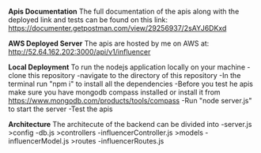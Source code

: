 **Apis Documentation**
 The full documentation of the apis along with the deployed link and tests  can be found on this link:
    https://documenter.getpostman.com/view/29256937/2sAYJ6DKxd


**AWS Deployed Server**
    The apis are hosted by me on AWS at:
    http://52.64.162.202:3000/api/v1/influencer

**Local Deployment**
    To run the nodejs application locally on your machine 
    -clone this repository
    -navigate to the directory of this repository 
    -In the terminal run "npm i" to install all the dependencies
    -Before you test he apis make sure you have mongodb compass installed or install it from https://www.mongodb.com/products/tools/compass
    -Run "node server.js" to start the server
    -Test the apis

**Architecture**
 The architecute of the backend can be divided into 
    -server.js
    >config
      -db.js
    >controllers
      -influencerController.js
    >models
      -influencerModel.js
    >routes
      -influencerRoutes.js

